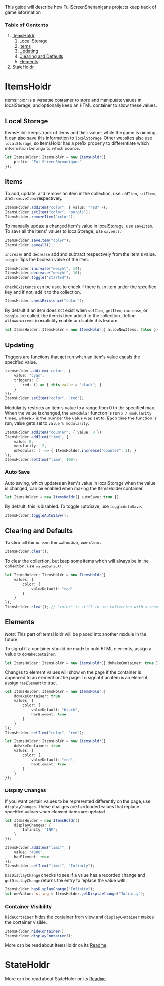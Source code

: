 This guide will describe how FullScreenShenanigans projects keep track of game information.

### Table of Contents
1. [ItemsHoldr](#itemsholdr)
    1. [Local Storage](#local-storage)
    2. [Items](#items)
    3. [Updating](#updating)
    4. [Clearing and Defaults](#clearing-and-defaults)
    5. [Elements](#elements)
2. [StateHoldr](#stateholdr)

# ItemsHoldr

ItemsHoldr is a versatile container to store and manipulate values in localStorage, and optionally keep an HTML container to show these values.

## Local Storage

ItemsHoldr keeps track of items and their values while the game is running.
It can also save this information to `localStorage`.
Other websites also use `localStorage`, so ItemsHoldr has a prefix property to differentiate which information belongs to which source.

```typescript
let ItemsHolder: ItemsHoldr = new ItemsHoldr({
    prefix: "FullScreenShenanigans"
});
```

## Items

To add, update, and remove an item in the collection, use `addItem`, `setItem`, and `removeItem` respectively.

```typescript
ItemsHolder.addItem("color", { value: "red" });
ItemsHolder.setItem("color", "purple");
ItemsHolder.removeItem("color");
```

To manually update a changed item's value in localStorage, use `saveItem`.
To save all the items' values to localStorage, use `saveAll`.

```typescript
ItemsHolder.saveItem("color");
ItemsHolder.saveAll();
```

`increase` and `decrease` add and subtract respectively from the item's value.
`toggle` flips the boolean value of the item.

```typescript
ItemsHolder.increase("weight", 14);
ItemsHolder.decrease("weight", 10);
ItemsHolder.toggle("started");
```

`checkExistence` can be used to check if there is an item under the specified key and if not, add it to the collection.

```typescript
ItemsHolder.checkExistence("color");
```

By default if an item does not exist when `setItem`, `getItem`, `increase`, or `toggle` are called, the item is then added to the collection.
Define `allowNewItems` to explicitly enable or disable this feature.

```typescript
let ItemsHolder: ItemsHoldr = new ItemsHoldr({ allowNewItems: false });
```

## Updating

Triggers are functions that get run when an item's value equals the specified value.

```typescript
ItemsHolder.addItem("color", {
    value: "cyan",
    triggers: {
        red: () => { this.value = "black"; }
    }
});
ItemsHolder.setItem("color", "red");
```

Modularity restricts an item's value to a range from 0 to the specified max.
When the value is changed, the `onModular` function is run `x / modularity` times, where `x` is the number the value was set to.
Each time the function is run, value gets set to `value % modularity`.

```typescript
ItemsHolder.addItem("counter", { value: 0 });
ItemsHolder.addItem("time", {
    value: 0,
    modularity: 12,
    onModular: () => { ItemsHolder.increase("counter", 1); }
});
ItemsHolder.setItem("time", 100);
```

### Auto Save

Auto saving, which updates an item's value in localStorage when the value is changed, can be enabled when making the ItemsHolder container.

```typescript
let ItemsHolder = new ItemsHoldr({ autoSave: true });
```

By default, this is disabled.
To toggle autoSave, use `toggleAutoSave`.

```typescript
ItemsHolder.toggleAutoSave();
```

## Clearing and Defaults

To clear all items from the collection, use `clear`.

```typescript
ItemsHolder.clear();
```

To clear the collection, but keep some items which will always be in the collection, use `valueDefault`.

```typescript
let ItemsHolder: ItemsHoldr = new ItemsHoldr({
    values: {
        color: {
            valueDefault: "red"
        }
    }
});
ItemsHolder.clear(); // "color" is still in the collection with a reset value of "red"
```

## Elements

*Note:* This part of ItemsHoldr will be placed into another module in the future.

To signal if a container should be made to hold HTML elements, assign a value to `doMakeContainer`.

```typescript
let ItemsHolder: ItemsHoldr = new ItemsHoldr({ doMakeContainer: true });
```

Changes to element values will show on the page if the container is appended to an element on the page.
To signal if an item is an element, assign `hasElement` to true.

```typescript
let ItemsHolder: ItemsHoldr = new ItemsHoldr({
    doMakeContainer: true,
    values: {
        color: {
            valueDefault: "black",
            hasElement: true
        }
    }
});
ItemsHolder.setItem("color", "red");
```

```typescript
let ItemsHolder: ItemsHoldr = new ItemsHoldr({
    doMakeContainer: true,
    values: {
        color: {
            valueDefault: "red",
            hasElement: true
        }
    }
});
```

### Display Changes

If you want certain values to be represented differently on the page, use `displayChanges`.
These changes are hardcoded values that replace specified values when element items are updated.

```typescript
let ItemsHolder = new ItemsHoldr({
    displayChanges: {
        Infinity: "INF";
    }
});

ItemsHolder.addItem("limit", {
    value: "4000",
    hasElement: true
});
ItemsHolder.setItem("limit", "Infinity");
```

`hasDisplayChange` checks to see if a value has a recorded change and `getDisplayChange` returns the entry to replace the value with.

```typescript
ItemsHolder.hasDisplayChange("Infinity");
let newValue: string = ItemsHolder.getDisplayChange("Infinity");
```

### Container Visibility

`hideContainer` hides the container from view and `displayContainer` makes the container visible.

```typescript
ItemsHolder.hideContainer();
ItemsHolder.displayContainer();
```

More can be read about ItemsHoldr on its [Readme](https://github.com/FullScreenShenanigans/ItemsHoldr/blob/master/README.md).

# StateHoldr

More can be read about StateHoldr on its [Readme](https://github.com/FullScreenShenanigans/StateHoldr/blob/master/README.md).